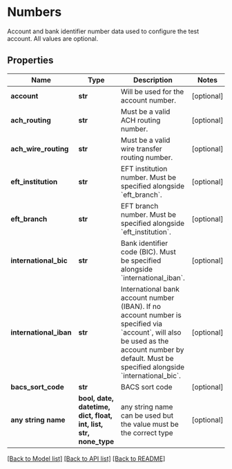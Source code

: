 # Numbers

Account and bank identifier number data used to configure the test account. All values are optional.

## Properties
Name | Type | Description | Notes
------------ | ------------- | ------------- | -------------
**account** | **str** | Will be used for the account number. | [optional] 
**ach_routing** | **str** | Must be a valid ACH routing number. | [optional] 
**ach_wire_routing** | **str** | Must be a valid wire transfer routing number. | [optional] 
**eft_institution** | **str** | EFT institution number. Must be specified alongside &#x60;eft_branch&#x60;. | [optional] 
**eft_branch** | **str** | EFT branch number. Must be specified alongside &#x60;eft_institution&#x60;. | [optional] 
**international_bic** | **str** | Bank identifier code (BIC). Must be specified alongside &#x60;international_iban&#x60;. | [optional] 
**international_iban** | **str** | International bank account number (IBAN). If no account number is specified via &#x60;account&#x60;, will also be used as the account number by default. Must be specified alongside &#x60;international_bic&#x60;. | [optional] 
**bacs_sort_code** | **str** | BACS sort code | [optional] 
**any string name** | **bool, date, datetime, dict, float, int, list, str, none_type** | any string name can be used but the value must be the correct type | [optional]

[[Back to Model list]](../README.md#documentation-for-models) [[Back to API list]](../README.md#documentation-for-api-endpoints) [[Back to README]](../README.md)


